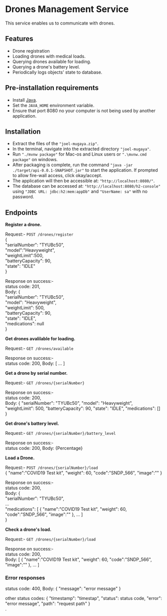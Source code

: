 # Drones Management Service

This service enables us to communicate with drones.

## Features

* Drone registration
* Loading drones with medical loads.
* Querying drones available for loading.
* Querying a drone's battery level.
* Periodically logs objects' state to database.

## Pre-installation requirements

* Install [Java](https://www.java.com/en/download/).
* Set the `JAVA_HOME` environment variable.
* Ensure that port 8080 no your computer is not being used by another application.

## Installation

* Extract the files of the `"joel-mugaya.zip"`.
* In the terminal, navigate into the extracted directory `"joel-mugaya"`.
* Run `"./mvnw package"` for Mac-os and Linux users or `".\mvnw.cmd package"` on windows.
* After packaging is complete, run the command `"java -jar ./target/api-0.0.1-SNAPSHOT.jar"` to start the application. If prompted to allow fire-wall access, click okay/accept.
* The application will then be accessible at: `"http://localhost:8080/"`.
* The database can be accessed at: `"http://localhost:8080/h2-console"` using `"JDBC URL: jdbc:h2:mem:appDb"` and `"UserName: sa"` with no password.

## Endpoints

**Register a drone.**  

Request:- `POST /drones/register`  
  {  
    "serialNumber": "TYUBc50",   
    "model":"Heavyweight",  
    "weightLimit":500,  
    "batteryCapacity": 90,  
    "state": "IDLE"  
  }  
 
Response on success:-  
status code: 201,  
Body: {  
    "serialNumber": "TYUBc50",  
    "model": "Heavyweight",  
    "weightLimit": 500,  
    "batteryCapacity": 90,  
    "state": "IDLE",  
    "medications": null  
}  


**Get drones avalilable for loading.**  

Request:- `GET /drones/available` 
 
Response on success:-  
status code: 200, Body: [ ... ]  


**Get a drone by serial number.**  

Request:- `GET /drones/{serialNumber}`  

Response on success:-  
status code: 200,  
Body: { "serialNumber": "TYUBc50", "model": "Heavyweight", "weightLimit": 500, "batteryCapacity": 90, "state": "IDLE", "medications": [] }  


**Get drone's battery level.**  

Request:- `GET /drones/{serialNumber}/battery_level`  

Response on success:-  
status code: 200, Body: {Percentage}  


**Load a Drone.**  

Request:- `POST /drones/{serialNumber}/load`  
{ "name":"COVID19 Test kit", "weight": 60, "code":"SNDP_566", "image":"" } 
 
Response on success:-  
status code: 200,  
Body: {  
    "serialNumber": "TYUBc50",  
     ...  
    "medications": [
	    {
		    "name":"COVID19 Test kit",
		    "weight": 60,
		    "code":"SNDP_566",
		    "image":""
		},
		...
    ]  
}  


**Check a drone's load.**  

Request:- `GET /drones/{serialNumber}/load`  

Response on success:-  
status code: 200,  
Body: [
	    {
		    "name":"COVID19 Test kit",
		    "weight": 60,
		    "code":"SNDP_566",
		    "image":""
		},
		...
    ] 


### Error responses

status code: 400, Body: { "message": "error message" }

other status codes: {
    "timestamp": "timestap",
    "status": status code,
    "error": "error message",
    "path": "request path"
}  
.  
  

